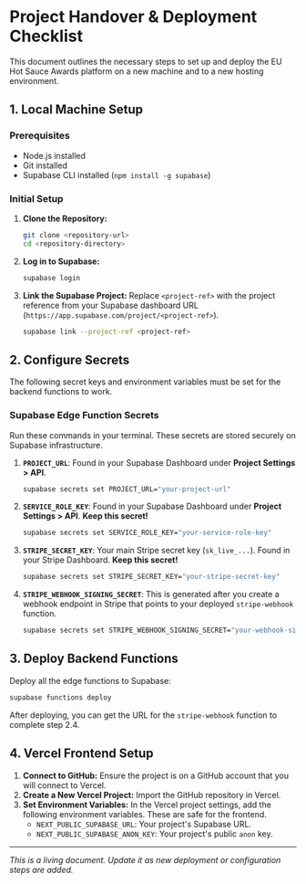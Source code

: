 # Project Handover & Deployment Checklist

This document outlines the necessary steps to set up and deploy the EU Hot Sauce Awards platform on a new machine and to a new hosting environment.

## 1. Local Machine Setup

### Prerequisites
- Node.js installed
- Git installed
- Supabase CLI installed (`npm install -g supabase`)

### Initial Setup
1.  **Clone the Repository:**
    ```bash
    git clone <repository-url>
    cd <repository-directory>
    ```

2.  **Log in to Supabase:**
    ```bash
    supabase login
    ```

3.  **Link the Supabase Project:**
    Replace `<project-ref>` with the project reference from your Supabase dashboard URL (`https://app.supabase.com/project/<project-ref>`).
    ```bash
    supabase link --project-ref <project-ref>
    ```

## 2. Configure Secrets

The following secret keys and environment variables must be set for the backend functions to work.

### Supabase Edge Function Secrets
Run these commands in your terminal. These secrets are stored securely on Supabase infrastructure.

1.  **`PROJECT_URL`**: Found in your Supabase Dashboard under **Project Settings > API**.
    ```bash
    supabase secrets set PROJECT_URL="your-project-url"
    ```

2.  **`SERVICE_ROLE_KEY`**: Found in your Supabase Dashboard under **Project Settings > API**. **Keep this secret!**
    ```bash
    supabase secrets set SERVICE_ROLE_KEY="your-service-role-key"
    ```

3.  **`STRIPE_SECRET_KEY`**: Your main Stripe secret key (`sk_live_...`). Found in your Stripe Dashboard. **Keep this secret!**
    ```bash
    supabase secrets set STRIPE_SECRET_KEY="your-stripe-secret-key"
    ```

4.  **`STRIPE_WEBHOOK_SIGNING_SECRET`**: This is generated after you create a webhook endpoint in Stripe that points to your deployed `stripe-webhook` function.
    ```bash
    supabase secrets set STRIPE_WEBHOOK_SIGNING_SECRET="your-webhook-signing-secret"
    ```

## 3. Deploy Backend Functions

Deploy all the edge functions to Supabase:
```bash
supabase functions deploy
```

After deploying, you can get the URL for the `stripe-webhook` function to complete step 2.4.

## 4. Vercel Frontend Setup

1.  **Connect to GitHub:** Ensure the project is on a GitHub account that you will connect to Vercel.
2.  **Create a New Vercel Project:** Import the GitHub repository in Vercel.
3.  **Set Environment Variables:** In the Vercel project settings, add the following environment variables. These are safe for the frontend.
    - `NEXT_PUBLIC_SUPABASE_URL`: Your project's Supabase URL.
    - `NEXT_PUBLIC_SUPABASE_ANON_KEY`: Your project's public `anon` key.

---
*This is a living document. Update it as new deployment or configuration steps are added.*
